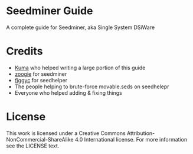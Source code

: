 # Seedminer Guide

A complete guide for Seedminer, aka Single System DSiWare

# Credits

- [Kuma](https://github.com/KumaKuma) who helped writing a large portion of this guide
- [zoogie](https://github.com/zoogie) for seedminer
- [figgyc](https://github.com/figgyc) for seedhelper
- The people helping to brute-force movable.seds on seedhelepr
- Everyone who helped adding & fixing things

# License

This work is licensed under a Creative Commons Attribution-NonCommercial-ShareAlike 4.0 International license. For more information see the LICENSE text.
